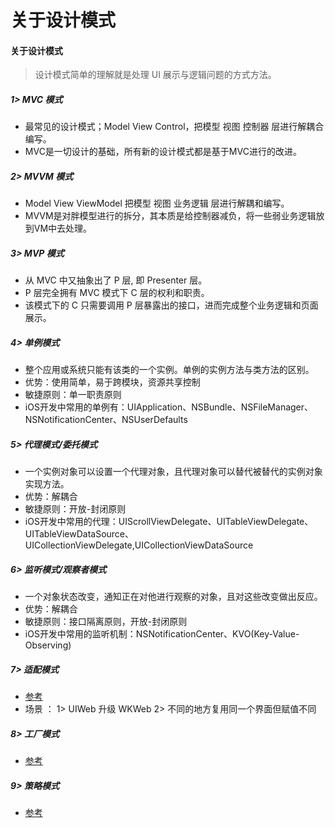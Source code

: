 # 关于设计模式

#### 关于设计模式

 > 设计模式简单的理解就是处理 UI 展示与逻辑问题的方式方法。

 ##### 1> MVC 模式
  * 最常见的设计模式；Model View Control，把模型 视图 控制器 层进行解耦合编写。
  * MVC是一切设计的基础，所有新的设计模式都是基于MVC进行的改进。

 ##### 2> MVVM 模式
  * Model View ViewModel 把模型 视图 业务逻辑 层进行解耦和编写。
  * MVVM是对胖模型进行的拆分，其本质是给控制器减负，将一些弱业务逻辑放到VM中去处理。

 ##### 3> MVP 模式
  * 从 MVC 中又抽象出了 P 层, 即 Presenter 层。
  * P 层完全拥有 MVC 模式下 C 层的权利和职责。
  * 该模式下的 C 只需要调用 P 层暴露出的接口，进而完成整个业务逻辑和页面展示。 

 ##### 4> 单例模式
 * 整个应用或系统只能有该类的一个实例。单例的实例方法与类方法的区别。
 * 优势：使用简单，易于跨模块，资源共享控制
 * 敏捷原则：单一职责原则
 * iOS开发中常用的单例有：UIApplication、NSBundle、NSFileManager、NSNotificationCenter、NSUserDefaults

  ##### 5> 代理模式/委托模式
 * 一个实例对象可以设置一个代理对象，且代理对象可以替代被替代的实例对象实现方法。
 * 优势：解耦合
 * 敏捷原则：开放-封闭原则
 * iOS开发中常用的代理：UIScrollViewDelegate、UITableViewDelegate、UITableViewDataSource、UICollectionViewDelegate,UICollectionViewDataSource

  ##### 6> 监听模式/观察者模式
 * 一个对象状态改变，通知正在对他进行观察的对象，且对这些改变做出反应。
 * 优势：解耦合
 * 敏捷原则：接口隔离原则，开放-封闭原则
 * iOS开发中常用的监听机制：NSNotificationCenter、KVO(Key-Value-Observing)

  ##### 7> 适配模式
 * [参考](http://www.cocoachina.com/ios/20161013/17740.html)
 * 场景 ： 1> UIWeb 升级 WKWeb   2> 不同的地方复用同一个界面但赋值不同

  ##### 8> 工厂模式
* [参考](http://www.jianshu.com/p/69eb3026b5d4)

 #####  9> 策略模式
* [参考](http://www.jianshu.com/p/9aa7f1e14728)
